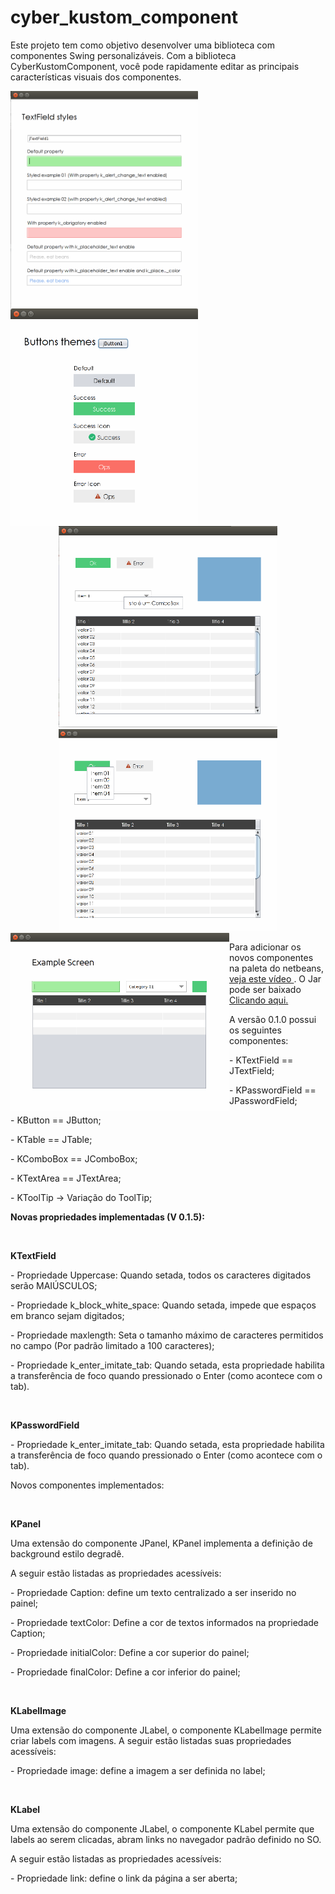# cyber_kustom_component
<p>
Este projeto tem como objetivo desenvolver uma biblioteca com componentes Swing personalizáveis. Com a biblioteca CyberKustomComponent,
você pode rapidamente editar as principais características visuais dos componentes.
 </p>
 <p align="center">
 
  <img style="position: relative; float: left;" src="https://github.com/CyberCidades/cyber_kustom_component/blob/master/screenshots/02.png" width="300"/>
  <img style="position: relative; float: left;" src="https://github.com/CyberCidades/cyber_kustom_component/blob/master/screenshots/03.png" width="300"/>
</p>
 <p align="center">
  <img src="https://github.com/CyberCidades/cyber_kustom_component/blob/master/screenshots/04.png" width="350"/>
  <img src="https://github.com/CyberCidades/cyber_kustom_component/blob/master/screenshots/05.png" width="350"/>
   <img style="position: relative; float: left;" src="https://github.com/CyberCidades/cyber_kustom_component/blob/master/screenshots/01.png" width="350"/>

</p>
<p>
 Para adicionar os novos componentes na paleta do netbeans, <a target="_blank" href="https://www.youtube.com/watch?v=ozqLqe9gLGA" > veja este vídeo </a>. O Jar pode ser baixado <a target="_blank" href="https://github.com/CyberCidades/cyber_kustom_component/blob/master/CyberKustomComponent-v-0-1-0.jar"> Clicando aqui. </a>
 </p>
 <p>
 A versão 0.1.0 possui os seguintes componentes:
 </br>
 <p>- KTextField == JTextField; </p>
 <p>- KPasswordField == JPasswordField; </p>
 <p>- KButton == JButton; </p>
 <p>- KTable == JTable; </p>
 <p>- KComboBox == JComboBox; </p>
 <p>- KTextArea == JTextArea; </p>
 <p>- KToolTip -> Variação do ToolTip; </p>
 </>
 <p>
 <strong>Novas propriedades implementadas (V 0.1.5): </strong>
 </p>
<br>
    <p><strong>KTextField</strong></p>
        <p>- Propriedade Uppercase: Quando setada, todos os caracteres digitados serão MAIÚSCULOS;</p>
        <p>- Propriedade k_block_white_space: Quando setada, impede que espaços em branco sejam digitados;</p>
        <p>- Propriedade maxlength: Seta o tamanho máximo de caracteres permitidos no campo (Por padrão limitado a 100 caracteres);</p>
        <p>- Propriedade k_enter_imitate_tab: Quando setada, esta propriedade habilita a transferência de foco quando pressionado o Enter (como acontece com o tab). </p>
<br>
    <p><strong>KPasswordField</strong></p>
        <p>- Propriedade k_enter_imitate_tab: Quando setada, esta propriedade habilita a transferência de foco quando pressionado o Enter (como acontece com o tab).</p>

<p>Novos componentes implementados:</p>
<br>
    <p><strong>KPanel</strong></p>
        <p>Uma extensão do componente JPanel, KPanel implementa a definição de background estilo degradê.</p>
        A seguir estão listadas as propriedades acessíveis:
        <p>- Propriedade Caption: define um texto centralizado a ser inserido no painel;</p>
        <p>- Propriedade textColor: Define a cor de textos informados na propriedade Caption;</p>
        <p>- Propriedade initialColor: Define a cor superior do painel;</p>
        <p>- Propriedade finalColor: Define a cor inferior do painel;</p>
<br>
    <p><strong>KLabelImage</strong></p>
        <p>Uma extensão do componente JLabel, o componente KLabelImage permite criar labels com imagens.
        A seguir estão listadas suas propriedades acessíveis:</p>
        <p>- Propriedade image: define a imagem a ser definida no label;</p>
<br>
   <p><strong>KLabel</strong></p>
        <p>Uma extensão do componente JLabel, o componente KLabel permite que labels ao serem clicadas, abram links
        no navegador padrão definido no SO.</p>
        <p>A seguir estão listadas as propriedades acessíveis:</p>
        <p>- Propriedade link: define o link da página a ser aberta;</p>
 
